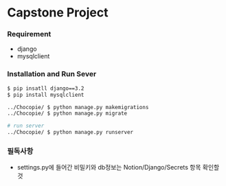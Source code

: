 # Capstone Project

### Requirement
- django
- mysqlclient
### Installation and Run Sever

```bash
$ pip insatll django==3.2
$ pip install mysqlclient
```

```bash
../Chocopie/ $ python manage.py makemigrations
../Chocopie/ $ python manage.py migrate
```

```bash
# run server
../Chocopie/ $ python manage.py runserver
```

### 필독사항

- settings.py에 들어간 비밀키와 db정보는 Notion/Django/Secrets 항목 확인할 것